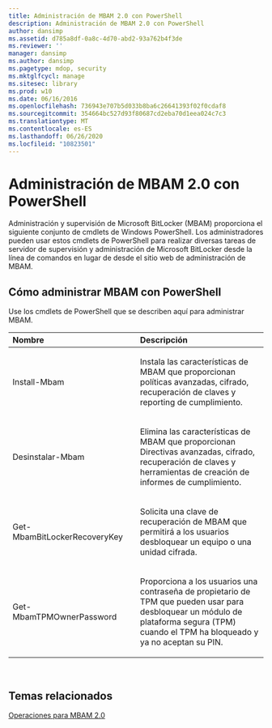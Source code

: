 ```yaml
---
title: Administración de MBAM 2.0 con PowerShell
description: Administración de MBAM 2.0 con PowerShell
author: dansimp
ms.assetid: d785a8df-0a8c-4d70-abd2-93a762b4f3de
ms.reviewer: ''
manager: dansimp
ms.author: dansimp
ms.pagetype: mdop, security
ms.mktglfcycl: manage
ms.sitesec: library
ms.prod: w10
ms.date: 06/16/2016
ms.openlocfilehash: 736943e707b5d033b8ba6c26641393f02f0cdaf8
ms.sourcegitcommit: 354664bc527d93f80687cd2eba70d1eea024c7c3
ms.translationtype: MT
ms.contentlocale: es-ES
ms.lasthandoff: 06/26/2020
ms.locfileid: "10823501"
---
```

# Administración de MBAM 2.0 con PowerShell


Administración y supervisión de Microsoft BitLocker (MBAM) proporciona el siguiente conjunto de cmdlets de Windows PowerShell. Los administradores pueden usar estos cmdlets de PowerShell para realizar diversas tareas de servidor de supervisión y administración de Microsoft BitLocker desde la línea de comandos en lugar de desde el sitio web de administración de MBAM.

## Cómo administrar MBAM con PowerShell


Use los cmdlets de PowerShell que se describen aquí para administrar MBAM.

<table>
<colgroup>
<col width="50%" />
<col width="50%" />
</colgroup>
<thead>
<tr class="header">
<th align="left">Nombre</th>
<th align="left">Descripción</th>
</tr>
</thead>
<tbody>
<tr class="odd">
<td align="left"><p>Install-Mbam</p></td>
<td align="left"><p>Instala las características de MBAM que proporcionan políticas avanzadas, cifrado, recuperación de claves y reporting de cumplimiento.</p></td>
</tr>
<tr class="even">
<td align="left"><p>Desinstalar-Mbam</p></td>
<td align="left"><p>Elimina las características de MBAM que proporcionan Directivas avanzadas, cifrado, recuperación de claves y herramientas de creación de informes de cumplimiento.</p></td>
</tr>
<tr class="odd">
<td align="left"><p>Get-MbamBitLockerRecoveryKey</p></td>
<td align="left"><p>Solicita una clave de recuperación de MBAM que permitirá a los usuarios desbloquear un equipo o una unidad cifrada.</p></td>
</tr>
<tr class="even">
<td align="left"><p>Get-MbamTPMOwnerPassword</p></td>
<td align="left"><p>Proporciona a los usuarios una contraseña de propietario de TPM que pueden usar para desbloquear un módulo de plataforma segura (TPM) cuando el TPM ha bloqueado y ya no aceptan su PIN.</p></td>
</tr>
</tbody>
</table>

 

## Temas relacionados


[Operaciones para MBAM 2.0](operations-for-mbam-20-mbam-2.md)

 

 





